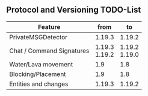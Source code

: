 ## Protocol and Versioning TODO-List
| Feature                   | from             | to               |
|---------------------------|------------------|------------------|
| PrivateMSGDetector        | 1.19.3           | 1.19.2           |
| Chat / Command Signatures | 1.19.3<br>1.19.2 | 1.19.2<br>1.19.0 |
| Water/Lava movement       | 1.9              | 1.8              |
| Blocking/Placement        | 1.9              | 1.8              |
| Entities and changes      | 1.19.3           | 1.19.2           |
